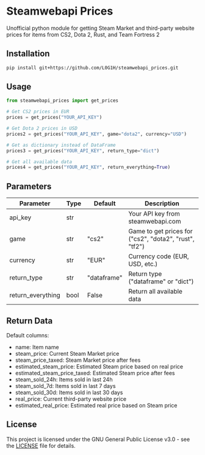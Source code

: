 # Steamwebapi Prices

Unofficial python module for getting Steam Market and third-party website prices for items from CS2, Dota 2, Rust, and Team Fortress 2

## Installation

```bash
pip install git+https://github.com/L0G1H/steamwebapi_prices.git
```

## Usage

```python
from steamwebapi_prices import get_prices

# Get CS2 prices in EUR
prices = get_prices("YOUR_API_KEY")

# Get Dota 2 prices in USD
prices2 = get_prices("YOUR_API_KEY", game="dota2", currency="USD")

# Get as dictionary instead of DataFrame
prices3 = get_prices("YOUR_API_KEY", return_type="dict")

# Get all available data
prices4 = get_prices("YOUR_API_KEY", return_everything=True)
```

## Parameters

| Parameter         | Type | Default     | Description                                            |
|-------------------|------|-------------|--------------------------------------------------------|
| api_key           | str  |             | Your API key from steamwebapi.com                      |
| game              | str  | "cs2"       | Game to get prices for ("cs2", "dota2", "rust", "tf2") |
| currency          | str  | "EUR"       | Currency code (EUR, USD, etc.)                         |
| return_type       | str  | "dataframe" | Return type ("dataframe" or "dict")                    |
| return_everything | bool | False       | Return all available data                              |

## Return Data

Default columns:
- name: Item name
- steam_price: Current Steam Market price
- steam_price_taxed: Steam Market price after fees
- estimated_steam_price: Estimated Steam price based on real price
- estimated_steam_price_taxed: Estimated Steam price after fees
- steam_sold_24h: Items sold in last 24h
- steam_sold_7d: Items sold in last 7 days
- steam_sold_30d: Items sold in last 30 days
- real_price: Current third-party website price
- estimated_real_price: Estimated real price based on Steam price

## License

This project is licensed under the GNU General Public License v3.0 - see the [LICENSE](LICENSE) file for details.

